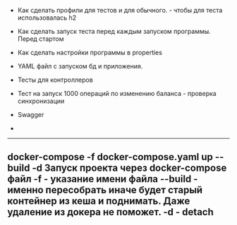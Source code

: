  - Как сделать профили для тестов и для обычного. - чтобы для теста использовалась h2
 - Как сделать запуск теста перед каждым запуском программы. Перед стартом
 - Как сделать настройки программы в properties
 - YAML файл с запуском бд и приложения.
 - Тесты для контроллеров
 - Тест на запуск 1000 операций по изменению баланса - проверка синхронизации
 - Swagger

 - 

---------------------------------------------------------
docker-compose -f docker-compose.yaml up --build -d
Запуск проекта через docker-compose файл
-f - указание имени файла
--build - именно пересобрать иначе будет старый контейнер из кеша и поднимать. 
Даже удаление из докера не поможет.
-d - detach
---------------------------------------------------------
